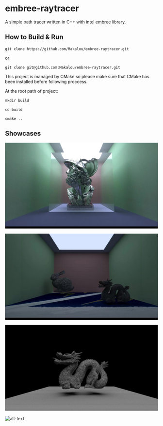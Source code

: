 # embree-raytracer
 A simple path tracer written in C++ with intel embree library.
## How to Build & Run
```shell
git clone https://github.com/Makalou/embree-raytracer.git
```
or 
```shell
git clone git@github.com:Makalou/embree-raytracer.git
```
This project is managed by CMake so please make sure that CMake has been installed before following proccess.

At the root path of project:
```shell
mkdir build
```
```shell
cd build
```
```shell
cmake ..
```

## Showcases

![plot](./img/IMG_0258.jpeg)

![plot](./img/IMG_0259.jpeg)

![plot](./img/random_scene_light.PNG)

![alt-text](./img/room_with_color.gif)
